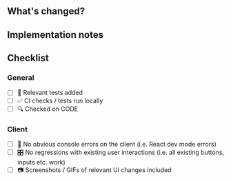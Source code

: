 ## What's changed?
<!-- Detail the main feature of this PR and optionally a link to the relevant issue / card -->

## Implementation notes
<!-- Include any specific areas you want to highlight for review that you feel might be worthy of discussion (i.e. any non-obvious decisions you've made) -->

## Checklist

### General
- [ ] 🤖 Relevant tests added
- [ ] ✅ CI checks / tests run locally
- [ ] 🔍 Checked on CODE

### Client
- [ ] 🚫 No obvious console errors on the client (i.e. React dev mode errors)
- [ ] 🎛️ No regressions with existing user interactions (i.e. all existing buttons, inputs etc. work)
- [ ] 📷 Screenshots / GIFs of relevant UI changes included
